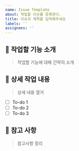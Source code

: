 ```yaml
---
name: Issue Template
about: 작업할 이슈를 등록한다.
title: 이슈의 제목을 입력해주세요
labels: ''
assignees: ''
---
```


## 🤷 작업할 기능 소개
> 작업할 기능에 대해 간략히 소개

## 🔨 상세 작업 내용
> 상세 내용 열거
- [ ] To-do 1
- [ ] To-do 2
- [ ] To-do 3

## 📄 참고 사항
> 참고사항 정리
